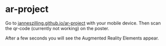 # ar-project
Go to [janneszilling.github.io/ar-project](janneszilling.github.io/ar-project) with your mobile device.
Then scan the qr-code (currently not working) on the poster.

After a few seconds you will see the Augmented Reality Elements appear.
